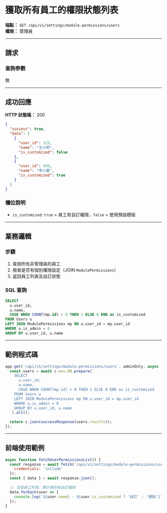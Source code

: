 # 獲取所有員工的權限狀態列表

**端點：** `GET /api/v1/settings/module-permissions/users`  
**權限：** 管理員

---

## 請求

### 查詢參數
無

---

## 成功回應

**HTTP 狀態碼：** 200

```json
{
  "success": true,
  "data": [
    {
      "user_id": 123,
      "name": "王小明",
      "is_customized": false
    },
    {
      "user_id": 456,
      "name": "李小華",
      "is_customized": true
    }
  ]
}
```

### 欄位說明
- `is_customized`: `true` = 員工有自訂權限，`false` = 使用預設模板

---

## 業務邏輯

### 步驟
1. 查詢所有非管理員的員工
2. 檢查是否有個別權限設定（JOIN `ModulePermissions`）
3. 返回員工列表及自訂狀態

### SQL 查詢
```sql
SELECT 
  u.user_id, 
  u.name,
  CASE WHEN COUNT(mp.id) > 0 THEN 1 ELSE 0 END as is_customized
FROM Users u
LEFT JOIN ModulePermissions mp ON u.user_id = mp.user_id
WHERE u.is_admin = 0
GROUP BY u.user_id, u.name
```

---

## 範例程式碼

```typescript
app.get('/api/v1/settings/module-permissions/users', adminOnly, async (c) => {
  const users = await c.env.DB.prepare(`
    SELECT 
      u.user_id, 
      u.name,
      CASE WHEN COUNT(mp.id) > 0 THEN 1 ELSE 0 END as is_customized
    FROM Users u
    LEFT JOIN ModulePermissions mp ON u.user_id = mp.user_id
    WHERE u.is_admin = 0
    GROUP BY u.user_id, u.name
  `).all();
  
  return c.json(successResponse(users.results));
});
```

---

## 前端使用範例

```javascript
async function fetchUserPermissionsList() {
  const response = await fetch('/api/v1/settings/module-permissions/users', {
    credentials: 'include'
  });
  const { data } = await response.json();
  
  // 渲染員工列表，標示哪些有自訂權限
  data.forEach(user => {
    console.log(`${user.name} - ${user.is_customized ? '自訂' : '預設'}`);
  });
}
```


